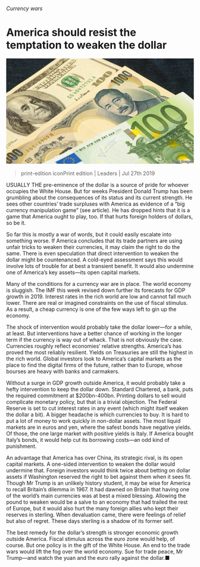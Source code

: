 ###### Currency wars

# America should resist the temptation to weaken the dollar 

![image](images/20190727_LDP501.jpg) 

> print-edition iconPrint edition | Leaders | Jul 27th 2019 

USUALLY THE pre-eminence of the dollar is a source of pride for whoever occupies the White House. But for weeks President Donald Trump has been grumbling about the consequences of its status and its current strength. He sees other countries’ trade surpluses with America as evidence of a “big currency manipulation game” (see article). He has dropped hints that it is a game that America ought to play, too. If that hurts foreign holders of dollars, so be it. 

So far this is mostly a war of words, but it could easily escalate into something worse. If America concludes that its trade partners are using unfair tricks to weaken their currencies, it may claim the right to do the same. There is even speculation that direct intervention to weaken the dollar might be countenanced. A cold-eyed assessment says this would involve lots of trouble for at best a transient benefit. It would also undermine one of America’s key assets—its open capital markets. 

Many of the conditions for a currency war are in place. The world economy is sluggish. The IMF this week revised down further its forecasts for GDP growth in 2019. Interest rates in the rich world are low and cannot fall much lower. There are real or imagined constraints on the use of fiscal stimulus. As a result, a cheap currency is one of the few ways left to gin up the economy. 

The shock of intervention would probably take the dollar lower—for a while, at least. But interventions have a better chance of working in the longer term if the currency is way out of whack. That is not obviously the case. Currencies roughly reflect economies’ relative strengths. America’s has proved the most reliably resilient. Yields on Treasuries are still the highest in the rich world. Global investors look to America’s capital markets as the place to find the digital firms of the future, rather than to Europe, whose bourses are heavy with banks and carmakers. 

Without a surge in GDP growth outside America, it would probably take a hefty intervention to keep the dollar down. Standard Chartered, a bank, puts the required commitment at $200bn-400bn. Printing dollars to sell would complicate monetary policy, but that is a trivial objection. The Federal Reserve is set to cut interest rates in any event (which might itself weaken the dollar a bit). A bigger headache is which currencies to buy. It is hard to put a lot of money to work quickly in non-dollar assets. The most liquid markets are in euros and yen, where the safest bonds have negative yields. Of those, the one large market with positive yields is Italy. If America bought Italy’s bonds, it would help cut its borrowing costs—an odd kind of punishment. 

An advantage that America has over China, its strategic rival, is its open capital markets. A one-sided intervention to weaken the dollar would undermine that. Foreign investors would think twice about betting on dollar assets if Washington reserved the right to bet against them when it sees fit. Though Mr Trump is an unlikely history student, it may be wise for America to recall Britain’s dilemma in 1967. It had dawned on Britain that having one of the world’s main currencies was at best a mixed blessing. Allowing the pound to weaken would be a salve to an economy that had trailed the rest of Europe, but it would also hurt the many foreign allies who kept their reserves in sterling. When devaluation came, there were feelings of relief but also of regret. These days sterling is a shadow of its former self. 

The best remedy for the dollar’s strength is stronger economic growth outside America. Fiscal stimulus across the euro zone would help, of course. But one policy is in the gift of the White House. An end to the trade wars would lift the fog over the world economy. Sue for trade peace, Mr Trump—and watch the yuan and the euro rally against the dollar.■ 

